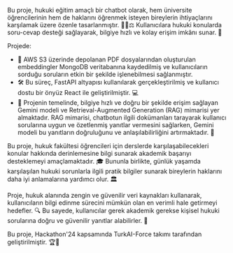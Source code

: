 Bu proje, hukuki eğitim amaçlı bir chatbot olarak, hem üniversite öğrencilerinin hem de haklarını öğrenmek isteyen bireylerin ihtiyaçlarını karşılamak üzere özenle tasarlanmıştır. 🧑‍🎓⚖️ Kullanıcılara hukuki konularda soru-cevap desteği sağlayarak, bilgiye hızlı ve kolay erişim imkânı sunar. 🚀

Projede:

- 📂 AWS S3 üzerinde depolanan PDF dosyalarından oluşturulan embeddingler MongoDB veritabanına kaydedilmiş ve kullanıcıların sorduğu soruların etkin bir şekilde işlenebilmesi sağlanmıştır. 
- 🛠️ Bu süreç, FastAPI altyapısı kullanılarak gerçekleştirilmiş ve kullanıcı dostu bir önyüz React ile geliştirilmiştir. 💻
- 🌌 Projenin temelinde, bilgiye hızlı ve doğru bir şekilde erişim sağlayan Gemini modeli ve Retrieval-Augmented Generation (RAG) mimarisi yer almaktadır. RAG mimarisi, chatbotun ilgili dokümanları tarayarak kullanıcı sorularına uygun ve özetlenmiş yanıtlar vermesini sağlarken, Gemini modeli bu yanıtların doğruluğunu ve anlaşılabilirliğini artırmaktadır. 📜

Bu proje, hukuk fakültesi öğrencileri için derslerde karşılaşabilecekleri konular hakkında derinlemesine bilgi sunarak akademik başarıyı desteklemeyi amaçlamaktadır. 🎓 Bununla birlikte, günlük yaşamda karşılaşılan hukuki sorunlarla ilgili pratik bilgiler sunarak bireylerin haklarını daha iyi anlamalarına yardımcı olur. 🏛️

Proje, hukuk alanında zengin ve güvenilir veri kaynakları kullanarak, kullanıcıların bilgi edinme sürecini mümkün olan en verimli hale getirmeyi hedefler. 🔍 Bu sayede, kullanıcılar gerek akademik gerekse kişisel hukuki sorularına doğru ve güvenilir yanıtlar alabilirler. 🤝

Bu proje, Hackathon'24 kapsamında TurkAI-Force takımı tarafından geliştirilmiştir. 🏆🤖

